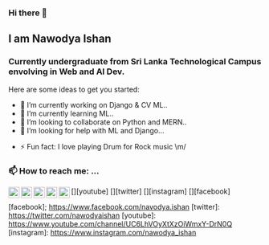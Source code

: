### Hi there 👋

## I am Nawodya Ishan

### Currently undergraduate from Sri Lanka Technological Campus envolving in Web and AI Dev.

Here are some ideas to get you started:

- 🔭 I’m currently working on Django & CV ML..
- 🌱 I’m currently learning ML..
- 👯 I’m looking to collaborate on Python and MERN..
- 🤔 I’m looking for help with ML and Django...
<!-- - 💬 Ask me about ... 
- 😄 Pronouns: ... --->
- ⚡ Fun fact: I love playing Drum for Rock music \m/

### 📫 How to reach me: ...

[<img align="left" alt="codeSTACKr | YouTube" width="22px" src="https://cdn.jsdelivr.net/npm/simple-icons@v3/icons/youtube.svg" />][youtube]
[<img align="left" alt="codeSTACKr | Twitter" width="22px" src="https://cdn.jsdelivr.net/npm/simple-icons@v3/icons/twitter.svg" />][twitter]
[<img align="left" alt="codeSTACKr | LinkedIn" width="22px" src="https://cdn.jsdelivr.net/npm/simple-icons@v3/icons/linkedin.svg" />][linkedin]
[<img align="left" alt="codeSTACKr | Instagram" width="22px" src="https://cdn.jsdelivr.net/npm/simple-icons@v3/icons/instagram.svg" />][instagram]
[<img align="left" alt="codeSTACKr | Instagram" width="22px" src="https://cdn.jsdelivr.net/npm/simple-icons@v3/icons/facebook.svg" />][facebook]

[website]: https://nawodyaishan.github.io
[linkedin]: https://www.linkedin.com/in/nawodyaishan
[facebook]; https://www.facebook.com/navodya.ishan
[twitter]: https://twitter.com/nawodyaishan
[youtube]: https://www.youtube.com/channel/UC6LhVOyXtXzOiWmxY-DrN0Q
[instagram]: https://www.instagram.com/nawodya_ishan


